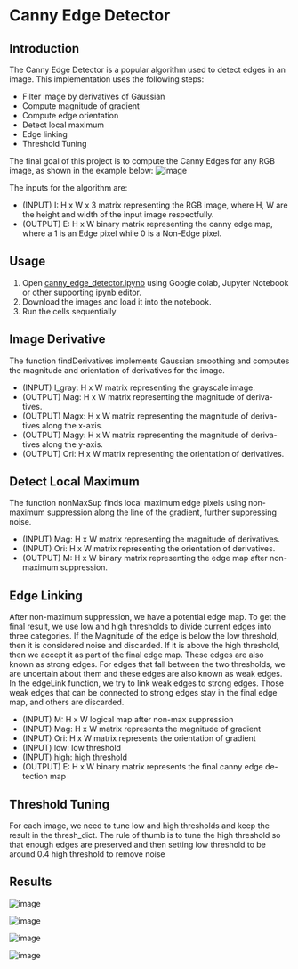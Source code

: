 # Canny Edge Detector

## Introduction
The Canny Edge Detector is a popular algorithm used to detect edges in an image. This implementation uses the following steps:
* Filter image by derivatives of Gaussian
* Compute magnitude of gradient
* Compute edge orientation
* Detect local maximum
* Edge linking
* Threshold Tuning

The final goal of this project is to compute the Canny Edges for any RGB image, as shown in the example below:
![image](https://user-images.githubusercontent.com/38180831/214776238-fe0313e0-7490-4213-a629-430e4fbbeea8.png)

The inputs for the algorithm are:

* (INPUT) I: H x W x 3 matrix representing the RGB image, where H, W
are the height and width of the input image respectfully.
* (OUTPUT) E: H x W binary matrix representing the canny edge map,
where a 1 is an Edge pixel while 0 is a Non-Edge pixel.

## Usage
1. Open [canny_edge_detector.ipynb](https://github.com/williamcfrancis/canny-edge-detector/blob/main/canny_edge_detector.ipynb) using Google colab, Jupyter Notebook or other supporting ipynb editor. 
2. Download the images and load it into the notebook.
3. Run the cells sequentially

## Image Derivative
The function findDerivatives implements Gaussian smoothing and computes the magnitude and orientation of derivatives for the image.
* (INPUT) I_gray: H x W matrix representing the grayscale image.
* (OUTPUT) Mag: H x W matrix representing the magnitude of deriva-
tives.
* (OUTPUT) Magx: H x W matrix representing the magnitude of deriva-
tives along the x-axis.
* (OUTPUT) Magy: H x W matrix representing the magnitude of deriva-
tives along the y-axis.
* (OUTPUT) Ori: H x W matrix representing the orientation of derivatives.

## Detect Local Maximum
The function nonMaxSup finds local maximum edge pixels using non-maximum suppression along the line of the gradient, further suppressing noise.
* (INPUT) Mag: H x W matrix representing the magnitude of derivatives.
* (INPUT) Ori: H x W matrix representing the orientation of derivatives.
* (OUTPUT) M: H x W binary matrix representing the edge map after non-maximum suppression.

## Edge Linking 
After non-maximum suppression, we have a potential edge map. To get the final result, we use low and high thresholds to divide current edges into three categories. If the Magnitude of the edge is below the low threshold, then it is considered noise and discarded. If it is above the high threshold, then we accept it as part of the final edge map. These edges are also known as strong edges. For edges that fall between the two thresholds, we are uncertain about them and these edges are also known as weak edges. In the edgeLink function, we try to link weak edges to strong edges. Those weak edges that can be connected to strong edges stay in the final edge map, and others are discarded.

* (INPUT) M: H x W logical map after non-max suppression
* (INPUT) Mag: H x W matrix represents the magnitude of gradient
* (INPUT) Ori: H x W matrix represents the orientation of gradient
* (INPUT) low: low threshold
* (INPUT) high: high threshold
* (OUTPUT) E: H x W binary matrix represents the final canny edge de-
tection map

## Threshold Tuning
For each image, we need to tune low and high thresholds and keep the result
in the thresh_dict. The rule of thumb is to tune the high threshold so that
enough edges are preserved and then setting low threshold to be around 0.4
high threshold to remove noise

## Results

![image](https://user-images.githubusercontent.com/38180831/214779496-52ec8c95-e7fc-4d6b-89b1-9448f4110a7a.png)

![image](https://user-images.githubusercontent.com/38180831/214779540-d132255a-1fa5-47d6-818f-8309a456b131.png)

![image](https://user-images.githubusercontent.com/38180831/214779654-41d7c1b2-9cf0-48d2-b35b-7f34a6963f36.png)

![image](https://user-images.githubusercontent.com/38180831/214779708-3cfa2f48-538c-45db-b007-460c4b52d258.png)
